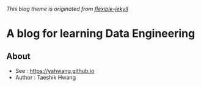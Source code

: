 *This blog theme is originated from [flexible-jekyll](https://github.com/artemsheludko/flexible-jekyll)*

# A blog for learning Data Engineering

## About
- See : https://yahwang.github.io
- Author : Taeshik Hwang
